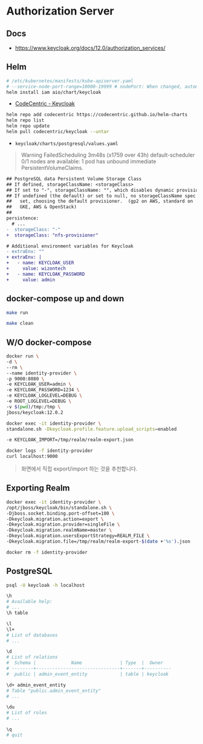 # Authorization Server

## Docs

- https://www.keycloak.org/docs/12.0/authorization_services/

## Helm

```bash
# /etc/kubernetes/manifests/kube-apiserver.yaml
# --service-node-port-range=10000-19999 # nodePort: When changed, automatically restart.
helm install iam aio/chart/keycloak
```

- [CodeCentric - Keycloak](https://chartcenter.io/stable/keycloak)

```bash
helm repo add codecentric https://codecentric.github.io/helm-charts
helm repo list
helm repo update
helm pull codecentric/keycloak --untar
```

- `keycloak/charts/postgresql/values.yaml`
> Warning  FailedScheduling  3m48s (x1759 over 43h)  default-scheduler  0/1 nodes are available: 1 pod has unbound immediate PersistentVolumeClaims.

```diff
## PostgreSQL data Persistent Volume Storage Class
## If defined, storageClassName: <storageClass>
## If set to "-", storageClassName: "", which disables dynamic provisioning
## If undefined (the default) or set to null, no storageClassName spec is
##   set, choosing the default provisioner.  (gp2 on AWS, standard on
##   GKE, AWS & OpenStack)
##
persistence:
  # ...
-  storageClass: "-"
+  storageClass: "nfs-provisioner"

# Additional environment variables for Keycloak
- extraEnv: ""
+ extraEnv: |
+   - name: KEYCLOAK_USER
+     value: wizontech
+   - name: KEYCLOAK_PASSWORD
+     value: admin
```

## docker-compose up and down

```bash
make run
```

```bash
make clean
```

## W/O docker-compose

```bash
docker run \
-d \
--rm \
--name identity-provider \
-p 9000:8080 \
-e KEYCLOAK_USER=admin \
-e KEYCLOAK_PASSWORD=1234 \
-e KEYCLOAK_LOGLEVEL=DEBUG \
-e ROOT_LOGLEVEL=DEBUG \
-v $(pwd)/tmp:/tmp \
jboss/keycloak:12.0.2
```

```bash
docker exec -it identity-provider \
standalone.sh -Dkeycloak.profile.feature.upload_scripts=enabled

-e KEYCLOAK_IMPORT=/tmp/realm/realm-export.json
```

```bash
docker logs -f identity-provider
curl localhost:9000
```

> 화면에서 직접 export/import 하는 것을 추천합니다.

## Exporting Realm

```bash
docker exec -it identity-provider \
/opt/jboss/keycloak/bin/standalone.sh \
-Djboss.socket.binding.port-offset=100 \
-Dkeycloak.migration.action=export \
-Dkeycloak.migration.provider=singleFile \
-Dkeycloak.migration.realmName=master \
-Dkeycloak.migration.usersExportStrategy=REALM_FILE \
-Dkeycloak.migration.file=/tmp/realm/realm-export-$(date +'%s').json
```

```bash
docker rm -f identity-provider
```

## PostgreSQL

```bash
psql -U keycloak -h localhost
```

```bash
\h
# Available help:
# ...
\h table

\l
\l+
# List of databases
# ...

\d
# List of relations
#  Schema |             Name              | Type  |  Owner
# --------+-------------------------------+-------+----------
#  public | admin_event_entity            | table | keycloak

\d+ admin_event_entity
# Table "public.admin_event_entity"
# ...

\du
# List of roles
# ...

\q
# quit
```
